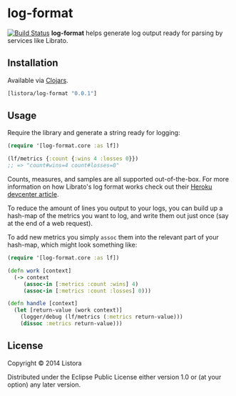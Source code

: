 # log-format

[![Build Status](https://travis-ci.org/listora/log-format.png?branch=master)](https://travis-ci.org/listora/log-format)
**log-format** helps generate log output ready for parsing by services
like Librato.

## Installation

Available via [Clojars](https://clojars.org/listora/log-format).

``` clj
[listora/log-format "0.0.1"]
```

## Usage

Require the library and generate a string ready for logging:

``` clj
(require '[log-format.core :as lf])

(lf/metrics {:count {:wins 4 :losses 0}})
;; => "count#wins=4 count#losses=0"
```

Counts, measures, and samples are all supported out-of-the-box. For more
information on how Librato's log format works check out their
[Heroku devcenter article][more-info].

To reduce the amount of lines you output to your logs, you can build up
a hash-map of the metrics you want to log, and write them out just once
(say at the end of a web request).

To add new metrics you simply `assoc` them into the relevant part of
your hash-map, which might look something like:

``` clj
(require '[log-format.core :as lf])

(defn work [context]
  (-> context
     (assoc-in [:metrics :count :wins] 4)
     (assoc-in [:metrics :count :losses] 0)))

(defn handle [context]
  (let [return-value (work context)]
    (logger/debug (lf/metrics (:metrics return-value)))
    (dissoc :metrics return-value)))
```

## License

Copyright © 2014 Listora

Distributed under the Eclipse Public License either version 1.0 or (at
your option) any later version.

[more-info]: https://devcenter.heroku.com/articles/librato
